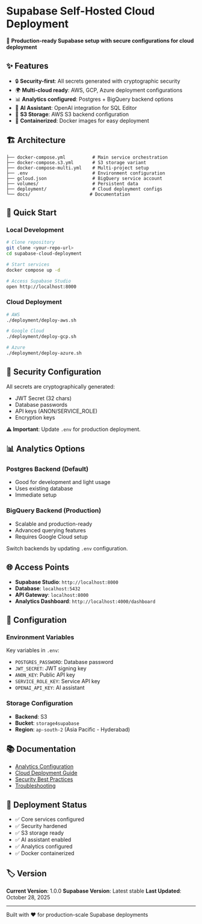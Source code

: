 # Supabase Self-Hosted Cloud Deployment

🚀 **Production-ready Supabase setup with secure configurations for cloud deployment**

## ✨ Features

- 🔒 **Security-first**: All secrets generated with cryptographic security
- 🌍 **Multi-cloud ready**: AWS, GCP, Azure deployment configurations
- 📊 **Analytics configured**: Postgres + BigQuery backend options
- 🤖 **AI Assistant**: OpenAI integration for SQL Editor
- 💾 **S3 Storage**: AWS S3 backend configuration
- 🐳 **Containerized**: Docker images for easy deployment

## 🏗️ Architecture

```
├── docker-compose.yml          # Main service orchestration
├── docker-compose.s3.yml       # S3 storage variant
├── docker-compose-multi.yml    # Multi-project setup
├── .env                        # Environment configuration
├── gcloud.json                 # BigQuery service account
├── volumes/                    # Persistent data
├── deployment/                 # Cloud deployment configs
└── docs/                      # Documentation
```

## 🚀 Quick Start

### Local Development
```bash
# Clone repository
git clone <your-repo-url>
cd supabase-cloud-deployment

# Start services
docker compose up -d

# Access Supabase Studio
open http://localhost:8000
```

### Cloud Deployment
```bash
# AWS
./deployment/deploy-aws.sh

# Google Cloud
./deployment/deploy-gcp.sh

# Azure
./deployment/deploy-azure.sh
```

## 🔐 Security Configuration

All secrets are cryptographically generated:
- JWT Secret (32 chars)
- Database passwords
- API keys (ANON/SERVICE_ROLE)
- Encryption keys

**⚠️ Important**: Update `.env` for production deployment.

## 📊 Analytics Options

### Postgres Backend (Default)
- Good for development and light usage
- Uses existing database
- Immediate setup

### BigQuery Backend (Production)
- Scalable and production-ready
- Advanced querying features
- Requires Google Cloud setup

Switch backends by updating `.env` configuration.

## 🌐 Access Points

- **Supabase Studio**: `http://localhost:8000`
- **Database**: `localhost:5432`
- **API Gateway**: `localhost:8000`
- **Analytics Dashboard**: `http://localhost:4000/dashboard`

## 🔧 Configuration

### Environment Variables
Key variables in `.env`:
- `POSTGRES_PASSWORD`: Database password
- `JWT_SECRET`: JWT signing key
- `ANON_KEY`: Public API key
- `SERVICE_ROLE_KEY`: Service API key
- `OPENAI_API_KEY`: AI assistant

### Storage Configuration
- **Backend**: S3
- **Bucket**: `storage4supabase`
- **Region**: `ap-south-2` (Asia Pacific - Hyderabad)

## 📚 Documentation

- [Analytics Configuration](ANALYTICS_CONFIG.md)
- [Cloud Deployment Guide](deployment/README.md)
- [Security Best Practices](docs/SECURITY.md)
- [Troubleshooting](docs/TROUBLESHOOTING.md)

## 🚀 Deployment Status

- ✅ Core services configured
- ✅ Security hardened
- ✅ S3 storage ready
- ✅ AI assistant enabled
- ✅ Analytics configured
- ✅ Docker containerized

## 🏷️ Version

**Current Version**: 1.0.0
**Supabase Version**: Latest stable
**Last Updated**: October 28, 2025

---

Built with ❤️ for production-scale Supabase deployments
